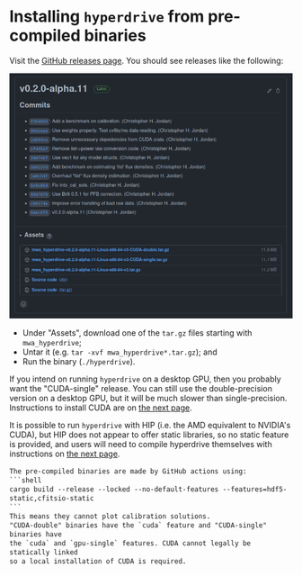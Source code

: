 # Installing `hyperdrive` from pre-compiled binaries

Visit the [GitHub releases page](https://github.com/MWATelescope/mwa_hyperdrive/releases). You should see releases like the following:

![Release example](release_example.png)

- Under "Assets", download one of the `tar.gz` files starting with
  `mwa_hyperdrive`;
- Untar it (e.g. `tar -xvf mwa_hyperdrive*.tar.gz`); and
- Run the binary (`./hyperdrive`).

If you intend on running `hyperdrive` on a desktop GPU, then you probably want
the "CUDA-single" release. You can still use the double-precision version on a
desktop GPU, but it will be much slower than single-precision. Instructions to
install CUDA are on [the next page](from_source.md#cuda).

It is possible to run `hyperdrive` with HIP (i.e. the AMD equivalent to
NVIDIA's CUDA), but HIP does not appear to offer static libraries, so no static
feature is provided, and users will need to compile hyperdrive themselves with
instructions on [the next page](from_source.md#gpu).

~~~admonish
The pre-compiled binaries are made by GitHub actions using:
```shell
cargo build --release --locked --no-default-features --features=hdf5-static,cfitsio-static
```
This means they cannot plot calibration solutions.
"CUDA-double" binaries have the `cuda` feature and "CUDA-single" binaries have
the `cuda` and `gpu-single` features. CUDA cannot legally be statically linked
so a local installation of CUDA is required.
~~~
